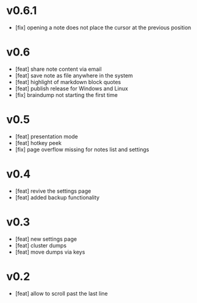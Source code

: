 # v0.6.1
- [fix] opening a note does not place the cursor at the previous position

# v0.6
- [feat] share note content via email
- [feat] save note as file anywhere in the system
- [feat] highlight of markdown block quotes
- [feat] publish release for Windows and Linux
- [fix] braindump not starting the first time

# v0.5
- [feat] presentation mode
- [feat] hotkey peek
- [fix] page overflow missing for notes list and settings

# v0.4
- [feat] revive the settings page
- [feat] added backup functionality

# v0.3
- [feat] new settings page
- [feat] cluster dumps
- [feat] move dumps via keys

# v0.2
- [feat] allow to scroll past the last line